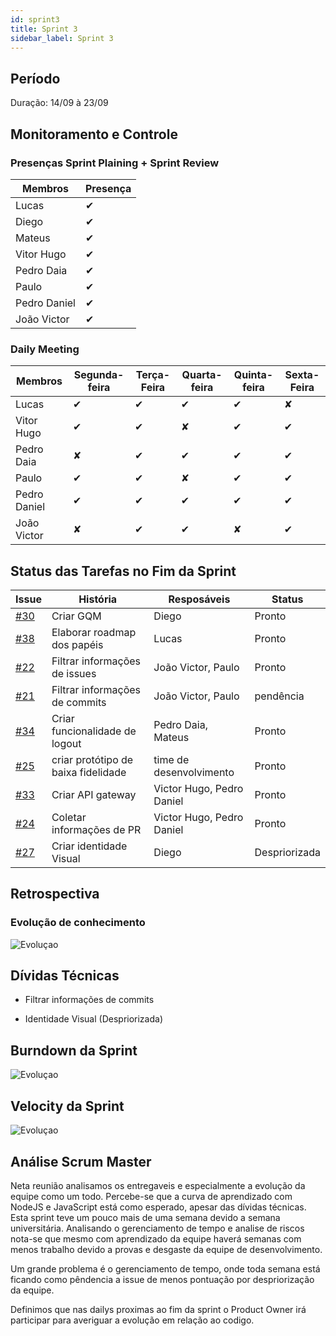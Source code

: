 ```yaml
---
id: sprint3
title: Sprint 3
sidebar_label: Sprint 3
---
```


## Período



Duração: 14/09 à 23/09




## Monitoramento e Controle



### Presenças Sprint Plaining + Sprint Review



|**Membros**|**Presença**|
|--|--|
| Lucas | ✔ |
| Diego | ✔ |
| Mateus | ✔ |
| Vitor Hugo | ✔ |
| Pedro Daia | ✔ |
| Paulo | ✔ |
| Pedro Daniel | ✔ |
| João Victor | ✔ |

### Daily Meeting

| Membros | Segunda-feira | Terça-Feira | Quarta-feira | Quinta-feira | Sexta-Feira |
|--|--|--|--|--|--|
| Lucas | ✔ | ✔ | ✔ | ✔ | ✘ |
| Vitor Hugo | ✔ | ✔ | ✘ |✔ | ✔ |
| Pedro Daia | ✘ | ✔ | ✔ |✔ | ✔ |
| Paulo | ✔ | ✔ | ✘ |✔ | ✔ |
| Pedro Daniel | ✔ | ✔ | ✔ |✔ | ✔ |
| João Victor | ✘ | ✔ | ✔ | ✘ | ✔ |



## Status das Tarefas no Fim da Sprint

| **Issue** | **História** | **Resposáveis** | **Status** |
|--|--|--|--|
| [#30](https://github.com/fga-eps-mds/2019.2-Git-Breakdown/issues/30) | Criar GQM | Diego | Pronto |
| [#38](https://github.com/fga-eps-mds/2019.2-Git-Breakdown/issues/38) | Elaborar roadmap dos papéis | Lucas | Pronto |
| [#22](https://github.com/fga-eps-mds/2019.2-Git-Breakdown/issues/22) | Filtrar informações de issues | João Victor, Paulo | Pronto |
| [#21](https://github.com/fga-eps-mds/2019.2-Git-Breakdown/issues/21) | Filtrar informações de commits | João Victor, Paulo | pendência |
| [#34](https://github.com/fga-eps-mds/2019.2-Git-Breakdown/issues/34) | Criar funcionalidade de logout | Pedro Daia, Mateus | Pronto |
| [#25](https://github.com/fga-eps-mds/2019.2-Git-Breakdown/issues/25) | criar protótipo de baixa fidelidade| time de desenvolvimento | Pronto |
| [#33](https://github.com/fga-eps-mds/2019.2-Git-Breakdown/issues/33)| Criar API gateway | Victor Hugo, Pedro Daniel | Pronto|
| [#24](https://github.com/fga-eps-mds/2019.2-Git-Breakdown/issues/24) | Coletar informações de PR | Victor Hugo, Pedro Daniel | Pronto |
| [#27](https://github.com/fga-eps-mds/2019.2-Git-Breakdown/issues/27) | Criar identidade Visual | Diego | Despriorizada |



## Retrospectiva





### Evolução de conhecimento



![Evoluçao](https://i.imgur.com/YYozUAI.png)




## Dívidas Técnicas



- Filtrar informações de commits

- Identidade Visual (Despriorizada)



## Burndown da Sprint

![Evoluçao](https://i.imgur.com/UsPNqW7.png)





## Velocity da Sprint

![Evoluçao](https://i.imgur.com/OXLC1Yp.png)







## Análise Scrum Master



Neta reunião analisamos os entregaveis e especialmente a evolução da equipe como um todo. Percebe-se que a curva de aprendizado com NodeJS e JavaScript está como esperado, apesar das dívidas técnicas. Esta sprint teve um pouco mais de uma semana devido a semana universitária. Analisando o gerenciamento de tempo e analise de riscos nota-se que mesmo com aprendizado da equipe haverá semanas com menos trabalho devido a provas e desgaste da equipe de desenvolvimento.

Um grande problema é o gerenciamento de tempo, onde toda semana está ficando como pêndencia a issue de menos pontuação por despriorização da equipe.

Definimos que nas dailys proximas ao fim da sprint o Product Owner irá participar para averiguar a evolução em relação ao codigo.
